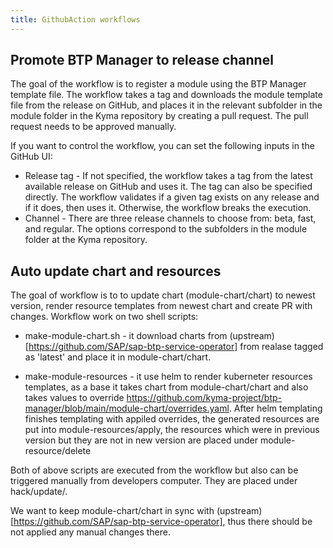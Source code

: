 ```yaml
---
title: GithubAction workflows
---
```


## Promote BTP Manager to release channel

The goal of the workflow is to register a module using the BTP Manager template file. The workflow takes a tag and downloads the module template file from the release on GitHub, and places it in the relevant subfolder in the module folder in the Kyma repository by creating a pull request. The pull request needs to be approved manually.

If you want to control the workflow, you can set the following inputs in the GitHub UI:
- Release tag - If not specified, the workflow takes a tag from the latest available release on GitHub and uses it. The tag can also be specified directly. The workflow validates if a given tag exists on any release and if it does, then uses it. Otherwise, the workflow breaks the execution.
- Channel - There are three release channels to choose from: beta, fast, and regular. The options correspond to the subfolders in the module folder at the Kyma repository. 

## Auto update chart and resources

The goal of workflow is to to update chart (module-chart/chart) to newest version, render resource templates from newest chart and create PR with changes. Workflow work on two shell scripts:

- make-module-chart.sh - it download charts from (upstream)[https://github.com/SAP/sap-btp-service-operator] from realase tagged as 'latest' and place it in module-chart/chart. 
	
- make-module-resources - it use helm to render kuberneter resources templates, as a base it takes chart from module-chart/chart and also takes values to override https://github.com/kyma-project/btp-manager/blob/main/module-chart/overrides.yaml. After helm templating finishes templating with appiled overrides, the generated resources are put into module-resources/apply, the resources which were in previous version but they are not in new version are placed under module-resource/delete
 
Both of above scripts are executed from the workflow but also can be triggered manually from developers computer. They are placed under hack/update/.

We want to keep module-chart/chart in sync with (upstream)[https://github.com/SAP/sap-btp-service-operator], thus there should be not applied any manual changes there.